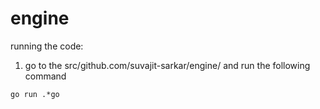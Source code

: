 # engine
running the code:
1. go to the src/github.com/suvajit-sarkar/engine/ and run the following command 

```
go run .*go
````